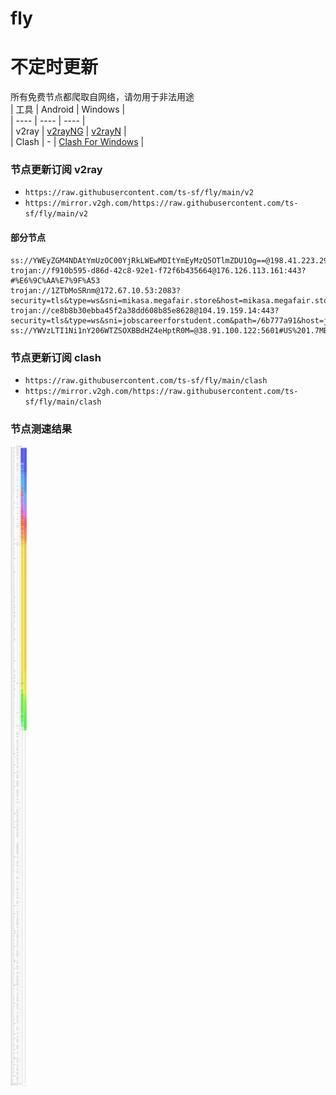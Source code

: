 # fly
# 不定时更新
所有免费节点都爬取自网络，请勿用于非法用途  
|  工具  | Android  | Windows  |  
|  ----  | ----   | ----  |  
| v2ray  | [v2rayNG](https://github.com/2dust/v2rayNG/releases) | [v2rayN](https://github.com/2dust/v2rayN/releases) |  
| Clash  | - | [Clash For Windows](https://github.com/2dust/clashN/releases) | 
  
### 节点更新订阅  v2ray
- `https://raw.githubusercontent.com/ts-sf/fly/main/v2`  
- `https://mirror.v2gh.com/https://raw.githubusercontent.com/ts-sf/fly/main/v2`  

#### 部分节点  
``` 
ss://YWEyZGM4NDAtYmUzOC00YjRkLWEwMDItYmEyMzQ5OTlmZDU1Og==@198.41.223.29:8080#%E6%9C%AA%E7%9F%A52
trojan://f910b595-d86d-42c8-92e1-f72f6b435664@176.126.113.161:443?#%E6%9C%AA%E7%9F%A53
trojan://1ZTbMoSRnm@172.67.10.53:2083?security=tls&type=ws&sni=mikasa.megafair.store&host=mikasa.megafair.store#%E6%9C%AA%E7%9F%A54
trojan://ce8b8b30ebba45f2a38dd608b85e8628@104.19.159.14:443?security=tls&type=ws&sni=jobscareerforstudent.com&path=/6b777a91&host=jobscareerforstudent.com#%E6%9C%AA%E7%9F%A55
ss://YWVzLTI1Ni1nY206WTZSOXBBdHZ4eHptR0M=@38.91.100.122:5601#US%201.7MB%2Fs
```
### 节点更新订阅  clash
- `https://raw.githubusercontent.com/ts-sf/fly/main/clash`  
- `https://mirror.v2gh.com/https://raw.githubusercontent.com/ts-sf/fly/main/clash`  

### 节点测速结果
![image](traffic.png)
